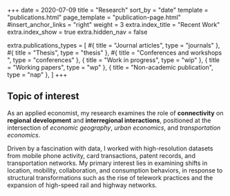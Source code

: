 +++
date = 2020-07-09
title = "Research"
sort_by = "date"
template = "publications.html"
page_template = "publication-page.html"
#insert_anchor_links = "right"
weight = 3
extra.index_title = "Recent Work"
extra.index_show = true
extra.hidden_nav = false

extra.publications_types = [
  #{ title = "Journal articles", type = "journals" },
  #{ title = "Thesis", type = "thesis" },
  #{ title = "Conferences and workshops ", type = "conferences" },
  { title = "Work in progress", type = "wip" },
  { title = "Working papers", type = "wp" },
  { title = "Non-academic publication", type = "nap" },
]
+++

## Topic of interest

As an applied economist, my research examines the role of **connectivity** on **regional development** and **interregional interactions**, positioned at the intersection of *economic geography*, *urban economics*, and *transportation economics*. 

Driven by a fascination with data, I worked with high-resolution datasets from mobile phone activity, card transactions, patent records, and transportation networks. My primary interest lies in examining shifts in location, mobility, collaboration, and consumption behaviors, in response to structural transformations such as the rise of telework practices and the expansion of high-speed rail and highway networks.


